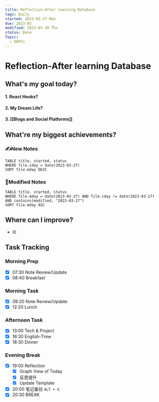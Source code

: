 ```yaml
---
title: Reflection-After learning Database
tags: Daily
started: 2023-03-27 Mon
due: 2023-03
modified: 2023-03-30 Thu
status: Done
Topic:
  - OKRTs
---
```

# Reflection-After learning Database
## What's my goal today?
#### 1. React Hooks?
#### 2. My Dream Life? 
#### 3. [[Blogs and Social Platforms]]
## What're my biggest achievements?
### ✍️New Notes

```dataview
TABLE title, started, status
WHERE file.cday = date(2023-03-27)
SORT file.mday DESC
```

### 📝Modified Notes

```dataview
TABLE title, started, status
WHERE file.mday = date(2023-03-27) AND file.cday != date(2023-03-27) AND contains(modified, "2023-03-27")
SORT file.mday ASC
```

## Where can I improve?
- [x] 
## Task Tracking
### Morning Prep
- [x] 07:30 Note Review/Update
- [x] 08:40 Breakfast
### Morning Task
- [x] 09:20 Note Review/Update
- [x] 12:20 Lunch
### Afternoon Task
- [x] 13:00 Tech & Project
- [x] 16:30 English-Time
- [x] 18:30 Dinner
### Evening Break
- [x] 19:00 Reflection
	- [x] Graph View of Today
	- [x] 反思提升
	- [x] Update Template 
- [x] 20:00 笔记备份 `ALT + G`
- [x] 20:30 BREAK